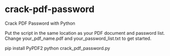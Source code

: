 # crack-pdf-password
Crack PDF Password with Python

Put the script in the same location as your PDF document and password list. Change your_pdf_name.pdf and your_password_list.txt to get started.

pip install PyPDF2
python crack_pdf_password.py
